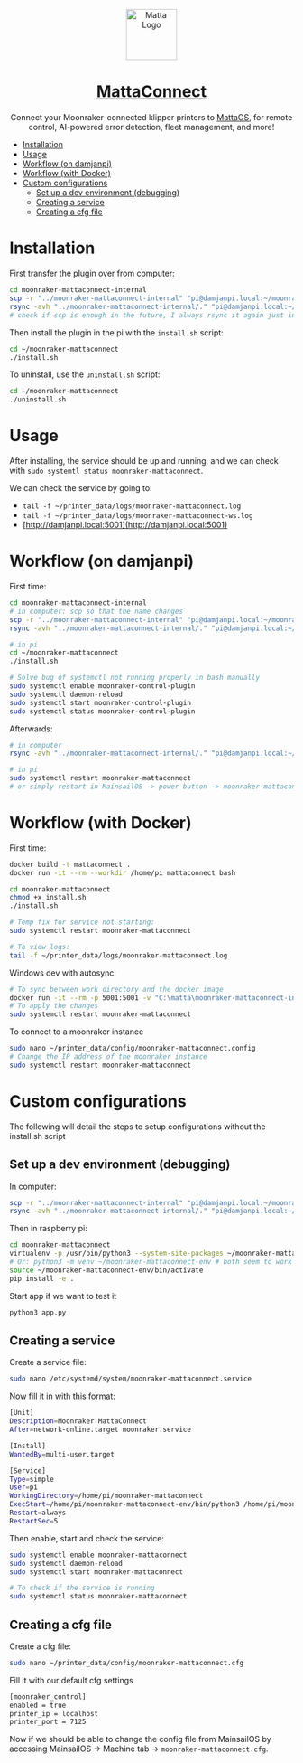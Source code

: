<p align="center">
  <img
    src="https://uploads-ssl.webflow.com/63fa465ee0545971ce735482/64883f3b58342c1b87033b6d_Emblem_Black.svg"
    alt="Matta Logo"
    style="width: 90px"
  />
</p>
<h1 align="center" style="margin-bottom: 20px">
  <a href="https://matta.ai">MattaConnect</a>
</h1>

<p align="center">
  Connect your Moonraker-connected klipper printers to
  <a href="https://os.matta.ai">MattaOS</a>, for remote control, AI-powered
  error detection, fleet management, and more!
</p>


- [Installation](#installation)
- [Usage](#usage)
- [Workflow (on damjanpi)](#workflow-on-damjanpi)
- [Workflow (with Docker)](#workflow-with-docker)
- [Custom configurations](#custom-configurations)
  - [Set up a dev environment (debugging)](#set-up-a-dev-environment-debugging)
  - [Creating a service](#creating-a-service)
  - [Creating a cfg file](#creating-a-cfg-file)


# Installation 

First transfer the plugin over from computer:

```bash
cd moonraker-mattaconnect-internal
scp -r "../moonraker-mattaconnect-internal" "pi@damjanpi.local:~/moonraker-mattaconnect"
rsync -avh "../moonraker-mattaconnect-internal/." "pi@damjanpi.local:~/moonraker-mattaconnect/."
# check if scp is enough in the future, I always rsync it again just in case of issues that require chown/chmod.
```

Then install the plugin in the pi with the `install.sh` script:

```bash
cd ~/moonraker-mattaconnect
./install.sh
```

To uninstall, use the `uninstall.sh` script:
```bash
cd ~/moonraker-mattaconnect
./uninstall.sh
```

# Usage 

After installing, the service should be up and running, and we can check with `sudo systemtl status moonraker-mattaconnect`.

We can check the service by going to:
- `tail -f ~/printer_data/logs/moonraker-mattaconnect.log`
- `tail -f ~/printer_data/logs/moonraker-mattaconnect-ws.log`
- [http://damjanpi.local:5001](http://damjanpi.local:5001) 


# Workflow (on damjanpi)

First time: 
```bash
cd moonraker-mattaconnect-internal
# in computer: scp so that the name changes
scp -r "../moonraker-mattaconnect-internal" "pi@damjanpi.local:~/moonraker-mattaconnect"
rsync -avh "../moonraker-mattaconnect-internal/." "pi@damjanpi.local:~/moonraker-mattaconnect/."

# in pi
cd ~/moonraker-mattaconnect
./install.sh

# Solve bug of systemctl not running properly in bash manually
sudo systemctl enable moonraker-control-plugin        
sudo systemctl daemon-reload
sudo systemctl start moonraker-control-plugin
sudo systemctl status moonraker-control-plugin 
```

Afterwards:
```bash
# in computer
rsync -avh "../moonraker-mattaconnect-internal/." "pi@damjanpi.local:~/moonraker-mattaconnect/."

# in pi
sudo systemctl restart moonraker-mattaconnect
# or simply restart in MainsailOS -> power button -> moonraker-mattaconnect,
```

# Workflow (with Docker)

First time: 
```bash
docker build -t mattaconnect .
docker run -it --rm --workdir /home/pi mattaconnect bash

cd moonraker-mattaconnect
chmod +x install.sh
./install.sh

# Temp fix for service not starting:
sudo systemctl restart moonraker-mattaconnect

# To view logs:
tail -f ~/printer_data/logs/moonraker-mattaconnect.log
```

Windows dev with autosync: 
```bash
# To sync between work directory and the docker image
docker run -it --rm -p 5001:5001 -v "C:\matta\moonraker-mattaconnect-internal:/home/pi/moonraker-mattaconnect" -w /home/pi mattaconnect
# To apply the changes
sudo systemctl restart moonraker-mattaconnect
```

To connect to a moonraker instance
```bash
sudo nano ~/printer_data/config/moonraker-mattaconnect.config
# Change the IP address of the moonraker instance
sudo systemctl restart moonraker-mattaconnect
```

# Custom configurations
The following will detail the steps to setup configurations without the install.sh script

## Set up a dev environment (debugging)
In computer:
```bash
scp -r "../moonraker-mattaconnect-internal" "pi@damjanpi.local:~/moonraker-mattaconnect"
rsync -avh "../moonraker-mattaconnect-internal/." "pi@damjanpi.local:~/moonraker-mattaconnect/."
```

Then in raspberry pi:
```bash
cd moonraker-mattaconnect
virtualenv -p /usr/bin/python3 --system-site-packages ~/moonraker-mattaconnect-env
# Or: python3 -m venv ~/moonraker-mattaconnect-env # both seem to work fine
source ~/moonraker-mattaconnect-env/bin/activate
pip install -e .
```

Start app if we want to test it
```bash
python3 app.py
```


## Creating a service

Create a service file:

```bash
sudo nano /etc/systemd/system/moonraker-mattaconnect.service
```

Now fill it in with this format:

```bash
[Unit]
Description=Moonraker MattaConnect
After=network-online.target moonraker.service

[Install]
WantedBy=multi-user.target

[Service]
Type=simple
User=pi
WorkingDirectory=/home/pi/moonraker-mattaconnect
ExecStart=/home/pi/moonraker-mattaconnect-env/bin/python3 /home/pi/moonraker-mattaconnect/app.py
Restart=always
RestartSec=5
```

Then enable, start and check the service:

```bash
sudo systemctl enable moonraker-mattaconnect
sudo systemctl daemon-reload
sudo systemctl start moonraker-mattaconnect

# To check if the service is running
sudo systemctl status moonraker-mattaconnect
```

## Creating a cfg file

Create a cfg file:

```bash
sudo nano ~/printer_data/config/moonraker-mattaconnect.cfg
```

Fill it with our default cfg settings

```bash
[moonraker_control]
enabled = true
printer_ip = localhost
printer_port = 7125
```

Now if we should be able to change the config file from MainsailOS by accessing MainsailOS -> Machine tab -> `moonraker-mattaconnect.cfg`.